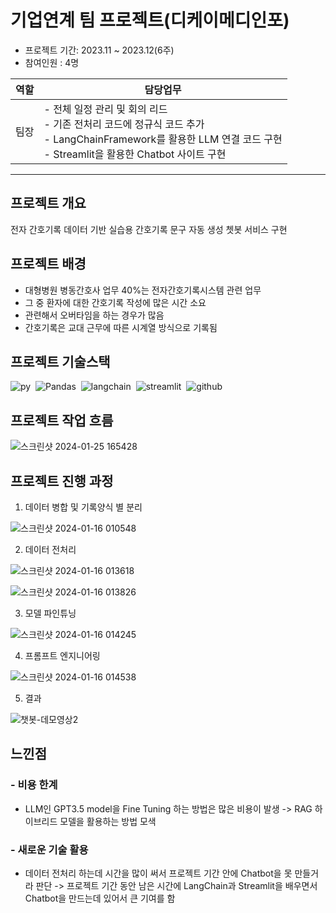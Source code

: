 # 기업연계 팀 프로젝트(디케이메디인포)
- 프로젝트 기간: 2023.11 ~ 2023.12(6주)
- 참여인원 : 4명

|역할|담당업무|
|--|--|
|팀장|- 전체 일정 관리 및 회의 리드 <br> - 기존 전처리 코드에 정규식 코드 추가 <br> - LangChainFramework를 활용한 LLM 연결 코드 구현 <br> - Streamlit을 활용한 Chatbot 사이트 구현 |
--- 
## 프로젝트 개요
전자 간호기록 데이터 기반 실습용 간호기록 문구 자동 생성 쳇봇 서비스 구현

## 프로젝트 배경
- 대형병원 병동간호사 업무 40%는 전자간호기록시스템 관련 업무
- 그 중 환자에 대한 간호기록 작성에 많은 시간 소요
- 관련해서 오버타임을 하는 경우가 많음
- 간호기록은 교대 근무에 따른 시계열 방식으로 기록됨

## 프로젝트 기술스택
![py](https://img.shields.io/badge/Python-3776AB?style=for-the-badge&logo=python&logoColor=white)&nbsp;&nbsp;![Pandas](https://img.shields.io/badge/pandas-150458?style=for-the-badge&logo=pandas&logoColor=white)&nbsp;&nbsp;![langchain](https://img.shields.io/badge/LangChain-EE4C2C?style=for-the-badge&logo=LangChain&logoColor=white)&nbsp;&nbsp;![streamlit](https://img.shields.io/badge/Streamlit-FF4B4B?style=for-the-badge&logo=Streamlit&logoColor=white)&nbsp;&nbsp;![github](https://img.shields.io/badge/github-181717?style=for-the-badge&logo=github&logoColor=white)

## 프로젝트 작업 흐름

![스크린샷 2024-01-25 165428](https://github.com/satangmu/SmartNurse_Project/assets/148983269/2086421c-82d4-48b1-9644-8581c5b8caa1)



## 프로젝트 진행 과정

1. 데이터 병합 및 기록양식 별 분리

![스크린샷 2024-01-16 010548](https://github.com/satangmu/SmartNurse_Project/assets/148983269/f6a5d2d3-ac75-4485-8167-13c184d60221)

2. 데이터 전처리

![스크린샷 2024-01-16 013618](https://github.com/satangmu/SmartNurse_Project/assets/148983269/9ee05ea0-aac3-4293-88a3-8d2b86d99d76)

![스크린샷 2024-01-16 013826](https://github.com/satangmu/SmartNurse_Project/assets/148983269/4ce4d26b-614f-48a9-8c59-edefdff635bd)

3. 모델 파인튜닝
   
![스크린샷 2024-01-16 014245](https://github.com/satangmu/SmartNurse_Project/assets/148983269/a11eda99-ccbf-4874-aa3e-a86417c723fb)

4. 프롬프트 엔지니어링

![스크린샷 2024-01-16 014538](https://github.com/satangmu/SmartNurse_Project/assets/148983269/a57a4d03-6b87-48bd-ac54-b5a4cb59dd65)

5. 결과

![챗봇-데모영상2](https://github.com/satangmu/SmartNurse_Project/assets/148983269/3a96b23f-6261-4be1-831f-700c044ada70)

## 느낀점
### - 비용 한계
- LLM인 GPT3.5 model을 Fine Tuning 하는 방법은 많은 비용이 발생 -> RAG 하이브리드 모델을 활용하는 방법 모색
### - 새로운 기술 활용
- 데이터 전처리 하는데 시간을 많이 써서 프로젝트 기간 안에 Chatbot을 못 만들거라 판단 -> 프로젝트 기간 동안 남은 시간에 LangChain과 Streamlit을 배우면서 Chatbot을 만드는데 있어서 큰 기여를 함



  
